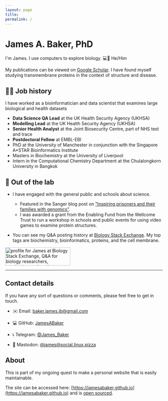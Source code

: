 ```yaml
---
layout: page
title: 
permalink: /
---
```


# James A. Baker, PhD

I'm James. I use computers to explore biology. 💻🧬 He/Him

My publications can be viewed on [Google Scholar](https://scholar.google.co.uk/citations?user=hbR8DVYAAAAJ&hl=en).
I have found myself studying transmembrane proteins in the context of structure and disease.

## 👨‍💻 Job history

I have worked as a bioinformatician and data scientist that examines large biological and health datasets
 - **Data Science QA Lead** at the UK Health Security Agency (UKHSA) 
 - **Modelling Lead** at the UK Health Security Agency (UKHSA) 
 - **Senior Health Analyst** at the Joint Biosecurity Centre, part of NHS test and trace
 - **Postdoctoral Fellow** at EMBL-EBI
 - PhD at the University of Manchester in conjunction with the Singapore A*STAR Bioinformatics Institute
 - Masters in Biochemistry at the University of Liverpool
 - Intern in the Computational Chemistry Department at the Chulalongkorn University in Bangkok

## 🧪 Out of the lab

 - I have engaged with the general public and schools about science.
	- Featured in the Sanger blog post on ["Inspiring prisoners and their families with genomics"](https://sangerinstitute.blog/2020/08/25/inspiring-prisoners-and-their-families-with-genomics/).
    - I was awarded a grant from the Enabling Fund from the Wellcome Trust to run a workshop in schools and public events for using video games to examine protein structures.

 - You can see my Q&A posting history at [Biology Stack Exchange](https://biology.stackexchange.com/users/3553/james).
My top tags are biochemistry, bioinformatics, proteins, and the cell membrane.


<a href="https://biology.stackexchange.com/users/3553/james"><img src="https://biology.stackexchange.com/users/flair/3553.png" width="208" height="58" alt="profile for James at Biology Stack Exchange, Q&amp;A for biology researchers, academics, and students" title="profile for James at Biology Stack Exchange, Q&amp;A for biology researchers, academics, and students"></a>

<!--All the code, posts, and draft posts are available on ​[GitHub](https://github.com/JamesABaker/jamesabaker.github.io).-->

---

## Contact details

If you have any sort of questions or comments, please feel free to get in touch.


- ✉️ Email: [baker.james.jb@gmail.com](mailto:baker.james.jb@gmail.com)

- 💻 GitHub: [JamesABaker](https://github.com/JamesABaker)

- 📞 Telegram: [@James_Baker](https://telegram.me/James_Baker)

- 🐘 Mastodon: [@james@social.linux.pizza](https://social.linux.pizza/@james)

## About

This is part of my ongoing quest to make a personal website that is easily maintainable.

The site can be accessed here: [https://jamesabaker.github.io](https://jamesabaker.github.io) and is [open sourced](https://github.com/JamesABaker/jamesabaker.github.io).
